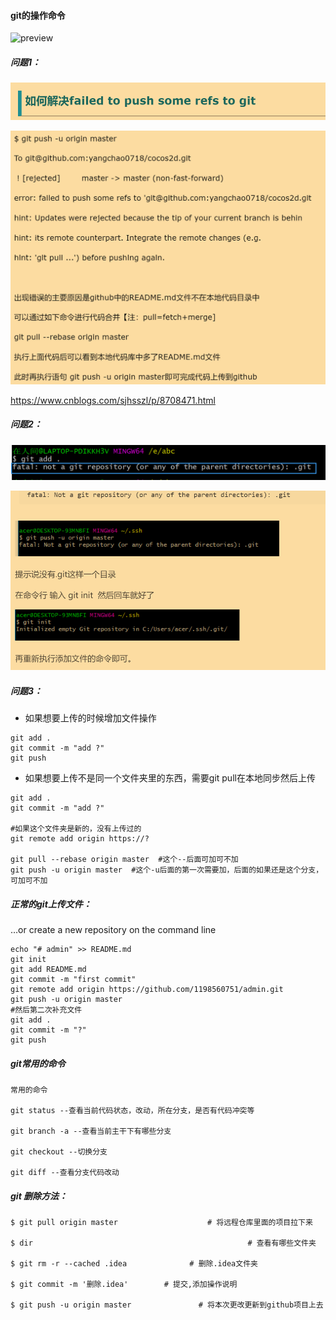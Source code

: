 #### git的操作命令

![preview](https://pic3.zhimg.com/v2-6c555038a6fcab439cf97b0bc150a498_r.jpg)





##### 问题1：

![image-20200628131038335](git的操作命令.assets/image-20200628131038335.png)

![image-20200628131056584](git的操作命令.assets/image-20200628131056584.png)

https://www.cnblogs.com/sjhsszl/p/8708471.html



##### 问题2：

![image-20200628131301583](git的操作命令.assets/image-20200628131301583.png)

![image-20200628131331469](git的操作命令.assets/image-20200628131331469.png)

##### 问题3：

- 如果想要上传的时候增加文件操作

```shell
git add .
git commit -m "add ?"
git push
```

- 如果想要上传不是同一个文件夹里的东西，需要git pull在本地同步然后上传

```shell
git add .
git commit -m "add ?"

#如果这个文件夹是新的，没有上传过的
git remote add origin https://?

git pull --rebase origin master  #这个--后面可加可不加
git push -u origin master  #这个-u后面的第一次需要加，后面的如果还是这个分支，可加可不加
```



##### 正常的git上传文件：

…or create a new repository on the command line

```shell
echo "# admin" >> README.md
git init
git add README.md
git commit -m "first commit"
git remote add origin https://github.com/1198560751/admin.git
git push -u origin master
#然后第二次补充文件  
git add .
git commit -m "?"
git push
```

##### git常用的命令

```shell
常用的命令

git status --查看当前代码状态，改动，所在分支，是否有代码冲突等

git branch -a --查看当前主干下有哪些分支

git checkout --切换分支

git diff --查看分支代码改动 
```

##### git 删除方法：

```shell
$ git pull origin master                    # 将远程仓库里面的项目拉下来

$ dir                                                # 查看有哪些文件夹

$ git rm -r --cached .idea              # 删除.idea文件夹

$ git commit -m '删除.idea'        # 提交,添加操作说明

$ git push -u origin master               # 将本次更改更新到github项目上去
```

